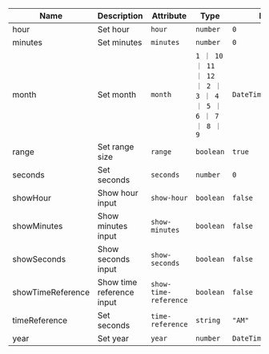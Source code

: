 | Name       | Description                   | Attribute        | Type                                      | Default             |
|------------|-------------------------------|------------------|-------------------------------------------|---------------------|
|hour| Set hour | `hour` | `number` | `0` |
|minutes| Set minutes | `minutes` | `number` | `0` |
|month| Set month | `month` | `1 ｜ 10 ｜ 11 ｜ 12 ｜ 2 ｜ 3 ｜ 4 ｜ 5 ｜ 6 ｜ 7 ｜ 8 ｜ 9` | `DateTime.now().month` |
|range| Set range size | `range` | `boolean` | `true` |
|seconds| Set seconds | `seconds` | `number` | `0` |
|showHour| Show hour input | `show-hour` | `boolean` | `false` |
|showMinutes| Show minutes input | `show-minutes` | `boolean` | `false` |
|showSeconds| Show seconds input | `show-seconds` | `boolean` | `false` |
|showTimeReference| Show time reference input | `show-time-reference` | `boolean` | `false` |
|timeReference| Set seconds | `time-reference` | `string` | `"AM"` |
|year| Set year | `year` | `number` | `DateTime.now().year` |
